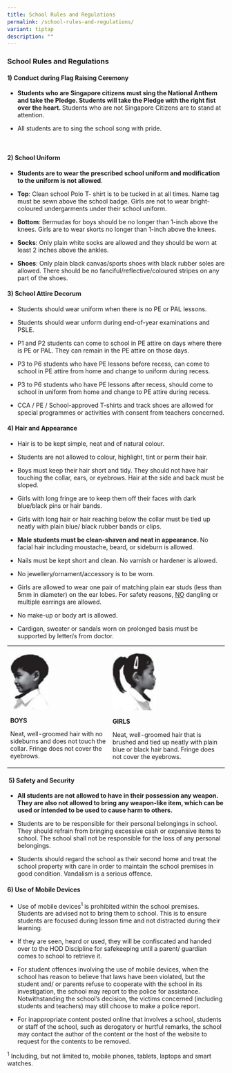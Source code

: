 ```yaml
---
title: School Rules and Regulations
permalink: /school-rules-and-regulations/
variant: tiptap
description: ""
---
```

<h3>School Rules and Regulations</h3>
<h4>1)&nbsp;Conduct during Flag Raising Ceremony</h4>
<ul data-tight="true" class="tight">
<li>
<p><strong>Students who are Singapore citizens must sing the National Anthem and take the Pledge. Students will take the Pledge with the right fist over the heart. </strong>Students
who are not Singapore Citizens are to stand at attention.</p>
<p></p>
</li>
<li>
<p>All students are to sing the school song with pride.</p>
</li>
</ul>
<p>&nbsp;</p>
<h4>2)&nbsp;School Uniform</h4>
<ul data-tight="true" class="tight">
<li>
<p><strong>Students are to wear the prescribed school uniform and modification to the uniform is not allowed</strong>.</p>
</li>
<li>
<p><strong>Top</strong>: Clean school Polo T- shirt is to be tucked in at
all times. Name tag must be sewn above the school badge. Girls are not
to wear bright-coloured undergarments under their school uniform.</p>
</li>
<li>
<p><strong>Bottom</strong>: Bermudas for boys should be no longer than 1-inch
above the knees. Girls are to wear skorts no longer than 1-inch above the
knees.</p>
</li>
<li>
<p><strong>Socks</strong>: Only plain white socks are allowed and they should
be worn at least 2 inches above the ankles.</p>
</li>
<li>
<p><strong>Shoes</strong>: Only plain black canvas/sports shoes with black
rubber soles are allowed. There should be no fanciful/reflective/coloured
stripes on any part of the shoes.</p>
<p></p>
</li>
</ul>
<h4>3) School Attire Decorum</h4>
<ul data-tight="true" class="tight">
<li>
<p>Students should wear uniform when there is no PE or PAL lessons.</p>
</li>
<li>
<p>Students should wear unform during end-of-year examinations and PSLE.</p>
</li>
<li>
<p>P1 and P2 students can come to school in PE attire on days where there
is PE or PAL. They can remain in the PE attire on those days.</p>
</li>
<li>
<p>P3 to P6 students who have PE lessons before recess, can come to school
in PE attire from home and change to uniform during recess.</p>
</li>
<li>
<p>P3 to P6 students who have PE lessons after recess, should come to school
in uniform from home and change to PE attire during recess.</p>
</li>
<li>
<p>CCA / PE / School-approved T-shirts and track shoes are allowed for special
programmes or activities with consent from teachers concerned.</p>
</li>
</ul>
<h4>4) Hair and Appearance</h4>
<ul data-tight="true" class="tight">
<li>
<p>Hair is to be kept simple, neat and of natural colour.</p>
</li>
<li>
<p>Students are not allowed to colour, highlight, tint or perm their hair.</p>
</li>
<li>
<p>Boys must keep their hair short and tidy. They should not have hair touching
the collar, ears, or eyebrows. Hair at the side and back must be sloped.</p>
</li>
<li>
<p>Girls with long fringe are to keep them off their faces with dark blue/black
pins or hair bands.</p>
</li>
<li>
<p>Girls with long hair or hair reaching below the collar must be tied up
neatly with plain blue/ black rubber bands or clips.</p>
<p></p>
</li>
<li>
<p><strong>Male students must be clean-shaven and neat in appearance. </strong>No
facial hair including moustache, beard, or sideburn is allowed.</p>
<p></p>
</li>
<li>
<p>Nails must be kept short and clean. No varnish or hardener is allowed.</p>
<p></p>
</li>
<li>
<p>No jewellery/ornament/accessory is to be worn.</p>
</li>
<li>
<p>Girls are allowed to wear one pair of matching plain ear studs (less than
5mm in diameter) on the ear lobes. For safety reasons, <u>NO</u> dangling
or multiple earrings are allowed.</p>
<p></p>
</li>
<li>
<p>No make-up or body art is allowed.</p>
<p></p>
</li>
<li>
<p>Cardigan, sweater or sandals worn on prolonged basis must be supported
by letter/s from doctor.</p>
</li>
</ul>
<table style="minWidth: 50px">
<colgroup>
<col>
<col>
</colgroup>
<tbody>
<tr>
<td rowspan="1" colspan="1">
<p></p>
<div class="isomer-image-wrapper">
<img style="width: 40%;" height="auto" width="100%" alt="" src="/images/Boys.jpg">
</div>
<p></p>
<p><strong>BOYS</strong>
</p>
<p>Neat, well-groomed hair with no sideburns and does not touch the collar.
Fringe does not cover the eyebrows.</p>
</td>
<td rowspan="1" colspan="1">
<p></p>
<div class="isomer-image-wrapper">
<img style="width: 40%;" height="auto" width="100%" alt="" src="/images/Girls.jpg">
</div>
<p></p>
<p><strong>GIRLS</strong>
</p>
<p>Neat, well-groomed hair that is brushed and tied up neatly with plain
blue or black hair band. Fringe does not cover the eyebrows.</p>
</td>
</tr>
</tbody>
</table>
<h4>&nbsp;5) Safety and Security</h4>
<ul data-tight="true" class="tight">
<li>
<p><strong>All students are not allowed to have in their possession any weapon. They are also not allowed to bring any weapon-like item, which can be used or intended to be used&nbsp;to cause harm to others.</strong>
</p>
<p></p>
</li>
<li>
<p>Students are to be responsible for their personal belongings in school.
They should refrain from bringing excessive cash or expensive items to
school. The school shall not be responsible for the loss of any personal
belongings.</p>
<p></p>
</li>
<li>
<p>Students should regard the school as their second home and treat the school
property with care in order to maintain the school premises in good condition.
Vandalism is a serious offence.</p>
<p></p>
</li>
</ul>
<h4>6) Use of Mobile Devices</h4>
<ul data-tight="true" class="tight">
<li>
<p>Use of mobile devices<sup>1 </sup>is prohibited within the school premises.
Students are advised not to bring them to school. This is to ensure students
are focused during lesson time and not distracted during their learning.</p>
<p></p>
</li>
<li>
<p>If they are seen, heard or used, they will be confiscated and handed over
to the HOD Discipline for safekeeping until a parent/ guardian comes to
school to retrieve it.</p>
<p></p>
</li>
<li>
<p>For student offences involving the use of mobile devices, when the school
has reason to believe that laws have been violated, but the student and/
or parents refuse to cooperate with the school in its investigation, the
school may report to the police for assistance. Notwithstanding the school’s
decision, the victims concerned (including students and teachers) may still
choose to make a police report.</p>
<p></p>
</li>
<li>
<p>For inappropriate content posted online that involves a school, students
or staff of the school, such as derogatory or hurtful remarks, the school
may contact the author of the content or the host of the website to request
for the contents to be removed.</p>
</li>
</ul>
<p><sup>1</sup> Including, but not limited to, mobile phones, tablets, laptops
and smart watches.</p>
<p></p>